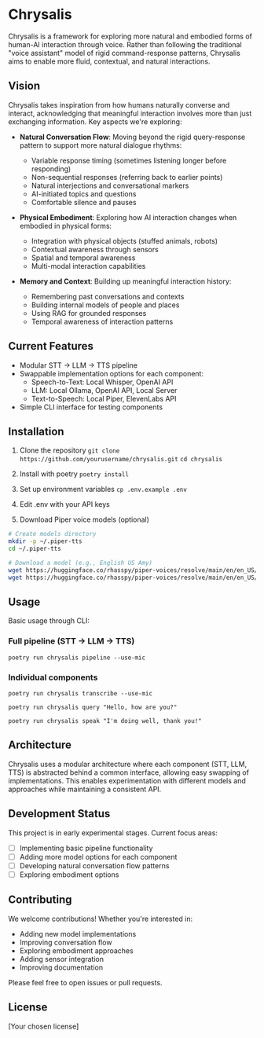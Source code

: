 # Chrysalis

Chrysalis is a framework for exploring more natural and embodied forms of human-AI interaction through voice. Rather than following the traditional "voice assistant" model of rigid command-response patterns, Chrysalis aims to enable more fluid, contextual, and natural interactions.

## Vision

Chrysalis takes inspiration from how humans naturally converse and interact, acknowledging that meaningful interaction involves more than just exchanging information. Key aspects we're exploring:

- **Natural Conversation Flow**: Moving beyond the rigid query-response pattern to support more natural dialogue rhythms:
  - Variable response timing (sometimes listening longer before responding)
  - Non-sequential responses (referring back to earlier points)
  - Natural interjections and conversational markers
  - AI-initiated topics and questions
  - Comfortable silence and pauses

- **Physical Embodiment**: Exploring how AI interaction changes when embodied in physical forms:
  - Integration with physical objects (stuffed animals, robots)
  - Contextual awareness through sensors
  - Spatial and temporal awareness
  - Multi-modal interaction capabilities

- **Memory and Context**: Building up meaningful interaction history:
  - Remembering past conversations and contexts
  - Building internal models of people and places
  - Using RAG for grounded responses
  - Temporal awareness of interaction patterns

## Current Features

- Modular STT → LLM → TTS pipeline
- Swappable implementation options for each component:
  - Speech-to-Text: Local Whisper, OpenAI API
  - LLM: Local Ollama, OpenAI API, Local Server
  - Text-to-Speech: Local Piper, ElevenLabs API
- Simple CLI interface for testing components

## Installation

1. Clone the repository
`git clone https://github.com/yourusername/chrysalis.git`
`cd chrysalis`

2. Install with poetry
`poetry install`

3. Set up environment variables
`cp .env.example .env`

4. Edit .env with your API keys

5. Download Piper voice models (optional)
```bash
# Create models directory
mkdir -p ~/.piper-tts
cd ~/.piper-tts

# Download a model (e.g., English US Amy)
wget https://huggingface.co/rhasspy/piper-voices/resolve/main/en/en_US/amy/medium/en_US-amy-medium.onnx
wget https://huggingface.co/rhasspy/piper-voices/resolve/main/en/en_US/amy/medium/en_US-amy-medium.json
```

## Usage

Basic usage through CLI:

### Full pipeline (STT -> LLM -> TTS)

`poetry run chrysalis pipeline --use-mic`

### Individual components

`poetry run chrysalis transcribe --use-mic`

`poetry run chrysalis query "Hello, how are you?"`

`poetry run chrysalis speak "I'm doing well, thank you!"`

## Architecture

Chrysalis uses a modular architecture where each component (STT, LLM, TTS) is abstracted behind a common interface, allowing easy swapping of implementations. This enables experimentation with different models and approaches while maintaining a consistent API.

## Development Status

This project is in early experimental stages. Current focus areas:
- [ ] Implementing basic pipeline functionality
- [ ] Adding more model options for each component
- [ ] Developing natural conversation flow patterns
- [ ] Exploring embodiment options

## Contributing

We welcome contributions! Whether you're interested in:
- Adding new model implementations
- Improving conversation flow
- Exploring embodiment approaches
- Adding sensor integration
- Improving documentation

Please feel free to open issues or pull requests.

## License

[Your chosen license]